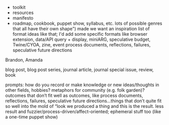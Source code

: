 * toolkit
* resources
* manifesto
* roadmap, cookbook, puppet show, syllabus, etc. lots of possible genres that all have their own shape") made we want an inspiration list of format ideas like that; I'd add some specific formats like browser extension, data/API query + display, miniARG, speculative budget, Twine/CYOA, zine, event
process documents, reflections, failures, speculative future directions

Brandon, Amanda

blog post, blog post series, journal article, journal special issue, review, book

prompts:
how do you record or make knowledge or new ideas/thoughts in other fields, hobbies?
metaphors for community (e.g. folk garden)?
outcomes that don’t fit well as outcomes, like process documents, reflections, failures, speculative future directions…things that don’t quite fit so well into the mold of “look we produced a thing and this is the result. less result and fuzzier/process-driven/affect-oriented; ephemeral stuff too (like a one-time puppet show)
